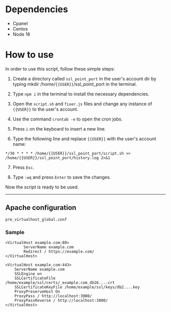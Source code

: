# Dependencies

- Cpanel
- Centos
- Node 16

# How to use

In order to use this script, follow these simple steps:

1. Create a directory called `ssl_point_port` in the user's account dir by typing mkdir /home/`{{USER}}`/ssl_point_port in the terminal.

2. Type `npm i` in the terminal to install the necessary dependencies.

3. Open the `script.sh` and `fixer.js` files and change any instance of `{{USER}}` to the user's account.

4. Use the command `crontab -e` to open the cron jobs.

5. Press `i` on the keyboard to insert a new line.

6. Type the following line and replace `{{USER}}` with the user's account name:

```
*/30 * * * * /home/{{USER}}/ssl_point_port/script.sh >> /home/{{USER}}/ssl_point_port/history.log 2>&1
```

7. Press `Esc`.

8. Type `:wq` and press `Enter` to save the changes.

Now the script is ready to be used.

---

## Apache configuration

`pre_virtualhost_global.conf`

### Sample

```
<VirtualHost example.com:80>
        ServerName example.com
        Redirect / https://example.com/
</VirtualHost>

<VirtualHost example.com:443>
    ServerName example.com
    SSLEngine on
    SSLCertificateFile /home/example/ssl/certs/_example.com_db26....crt
    SSLCertificateKeyFile /home/example/ssl/keys/db2....key
    ProxyPreserveHost On
    ProxyPass / http://localhost:3000/
    ProxyPassReverse / http://localhost:3000/
</VirtualHost>
```
